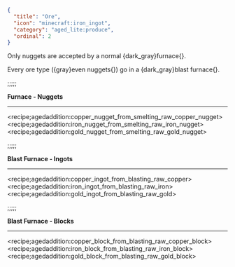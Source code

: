 ```json
{
  "title": "Ore",
  "icon": "minecraft:iron_ingot",
  "category": "aged_lite:produce",
  "ordinal": 2
}
```

Only nuggets are accepted by a normal {dark_gray}furnace{}.


Every ore type ({gray}even nuggets{}) go in a {dark_gray}blast furnace{}.

;;;;;


**Furnace - Nuggets**

---

<recipe;agedaddition:copper_nugget_from_smelting_raw_copper_nugget>
<recipe;agedaddition:iron_nugget_from_smelting_raw_iron_nugget>
<recipe;agedaddition:gold_nugget_from_smelting_raw_gold_nugget>

;;;;;


**Blast Furnace - Ingots**

---

<recipe;agedaddition:copper_ingot_from_blasting_raw_copper>
<recipe;agedaddition:iron_ingot_from_blasting_raw_iron>
<recipe;agedaddition:gold_ingot_from_blasting_raw_gold>

;;;;;


**Blast Furnace - Blocks**

---

<recipe;agedaddition:copper_block_from_blasting_raw_copper_block>
<recipe;agedaddition:iron_block_from_blasting_raw_iron_block>
<recipe;agedaddition:gold_block_from_blasting_raw_gold_block>